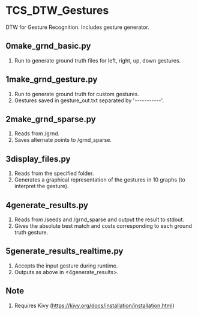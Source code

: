 TCS_DTW_Gestures
================================================

DTW for Gesture Recognition. Includes gesture generator.

## 0make_grnd_basic.py
1. Run to generate ground truth files for left, right, up, down gestures.

## 1make_grnd_gesture.py
1. Run to generate ground truth for custom gestures.
2. Gestures saved in gesture_out.txt separated by '-----------'.

## 2make_grnd_sparse.py
1. Reads from /grnd.
2. Saves alternate points to /grnd_sparse.

## 3display_files.py
1. Reads from the specified folder.
2. Generates a graphical representation of the gestures in 10 graphs (to interpret the gesture).

## 4generate_results.py
1. Reads from /seeds and /grnd_sparse and output the result to stdout.
2. Gives the absolute best match and costs corresponding to each ground truth gesture.

## 5generate_results_realtime.py
1. Accepts the input gesture during runtime.
2. Outputs as above in <4generate_results>.

## Note
1. Requires Kivy (https://kivy.org/docs/installation/installation.html)